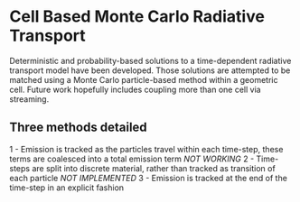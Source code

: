 # Cell Based Monte Carlo Radiative Transport

Deterministic and probability-based solutions to a time-dependent radiative transport model have been developed. Those solutions are attempted to be matched using a Monte Carlo particle-based method within a geometric cell. Future work hopefully includes coupling more than one cell via streaming.

## Three methods detailed

1 - Emission is tracked as the particles travel within each time-step, these terms are coalesced into a total emission term *NOT WORKING*
2 - Time-steps are split into discrete material, rather than tracked as transition of each particle *NOT IMPLEMENTED*
3 - Emission is tracked at the end of the time-step in an explicit fashion
